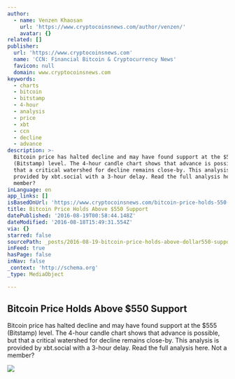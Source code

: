 ```yaml
---
author:
  - name: Venzen Khaosan
    url: 'https://www.cryptocoinsnews.com/author/venzen/'
    avatar: {}
related: []
publisher:
  url: 'https://www.cryptocoinsnews.com'
  name: 'CCN: Financial Bitcoin & Cryptocurrency News'
  favicon: null
  domain: www.cryptocoinsnews.com
keywords:
  - charts
  - bitcoin
  - bitstamp
  - 4-hour
  - analysis
  - price
  - xbt
  - ccn
  - decline
  - advance
description: >-
  Bitcoin price has halted decline and may have found support at the $555
  (Bitstamp) level. The 4-hour candle chart shows that advance is possible, but
  that a critical watershed for decline remains close-by. This analysis is
  provided by xbt.social with a 3-hour delay. Read the full analysis here. Not a
  member?
inLanguage: en
app_links: []
isBasedOnUrl: 'https://www.cryptocoinsnews.com/bitcoin-price-holds-550-support/'
title: Bitcoin Price Holds Above $550 Support
datePublished: '2016-08-19T00:58:44.148Z'
dateModified: '2016-08-18T15:49:31.554Z'
via: {}
starred: false
sourcePath: _posts/2016-08-19-bitcoin-price-holds-above-dollar550-support.md
inFeed: true
hasPage: false
inNav: false
_context: 'http://schema.org'
_type: MediaObject

---
```

<article style=""><h1>Bitcoin Price Holds Above $550 Support</h1><p>Bitcoin price has halted decline and may have found support at the $555 (Bitstamp) level. The 4-hour candle chart shows that advance is possible, but that a critical watershed for decline remains close-by. This analysis is provided by xbt.social with a 3-hour delay. Read the full analysis here. Not a member?</p><img src="https://www.cryptocoinsnews.com/wp-content/uploads/2016/08/Selection_20160818_002.png" /></article>